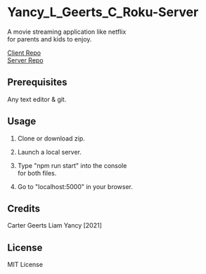 # Yancy_L_Geerts_C_Roku-Server

A movie streaming application like netflix<br>
for parents and kids to enjoy.

[Client Repo](https://github.com/liamyancy/Yancy_L_Geerts_C_Roku-Client)<br>
[Server Repo](https://github.com/liamyancy/Yancy_L_Geerts_C_Roku-Server)

## Prerequisites
Any text editor & git.

## Usage
1. Clone or download zip. 

2. Launch a local server.

3. Type "npm run start" into the console<br>
for both files. 

4. Go to "localhost:5000" in your browser.

## Credits
Carter Geerts
Liam Yancy
[2021]

## License
MIT License
